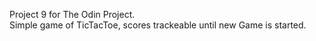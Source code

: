 Project 9 for The Odin Project.  
Simple game of TicTacToe, scores trackeable until new Game is started.  


